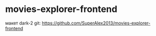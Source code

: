 # movies-explorer-frontend
макет dark-2
git: https://github.com/SuperAlex2013/movies-explorer-frontend
